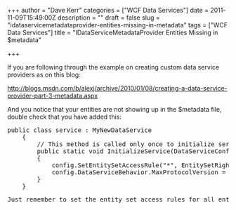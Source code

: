 +++
author = "Dave Kerr"
categories = ["WCF Data Services"]
date = 2011-11-09T15:49:00Z
description = ""
draft = false
slug = "idataservicemetadataprovider-entities-missing-in-metadata"
tags = ["WCF Data Services"]
title = "IDataServiceMetadataProvider Entities Missing in $metadata"

+++


<p>If you are following through the example on creating custom data service providers as on this blog:</p>
<p><a href="http://blogs.msdn.com/b/alexj/archive/2010/01/08/creating-a-data-service-provider-part-3-metadata.aspx">http://blogs.msdn.com/b/alexj/archive/2010/01/08/creating-a-data-service-provider-part-3-metadata.aspx</a></p>
<p>And you notice that your entities are not showing up in the $metadata file, double check that you have added this:</p>
<pre class="brush: c-sharp;">public class service : MyNewDataService
    {
        // This method is called only once to initialize service-wide policies.
        public static void InitializeService(DataServiceConfiguration config)
        {
            config.SetEntitySetAccessRule("*", EntitySetRights.AllRead);
            config.DataServiceBehavior.MaxProtocolVersion = DataServiceProtocolVersion.V2;
        }
    }</pre>
<pre class="brush: c-sharp;">Just remember to set the entity set access rules for all entities - other they won't show up!</pre>

